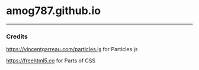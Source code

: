 # amog787.github.io
---
### Credits
https://vincentgarreau.com/particles.js for Particles.js

https://freehtml5.co for Parts of CSS
